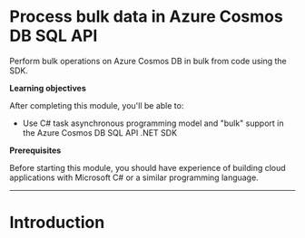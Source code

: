 # Process bulk data in Azure Cosmos DB SQL API

Perform bulk operations on Azure Cosmos DB in bulk from code using the SDK.

**Learning objectives**

After completing this module, you'll be able to:

* Use C# task asynchronous programming model and "bulk" support in the Azure Cosmos DB SQL API .NET SDK

**Prerequisites**

Before starting this module, you should have experience of building cloud applications with Microsoft C# or a similar programming language.

---

# Introduction


